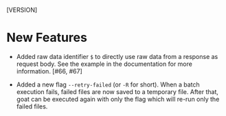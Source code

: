 [VERSION]

# New Features

- Added raw data identifier `$` to directly use raw data from a response as request body. See the example in the
  documentation for more information. [#66, #67]

- Added a new flag `--retry-failed` (or `-R` for short). When a batch execution fails, failed files are now saved to a
  temporary file. After that, goat can be executed again with only the flag which will re-run only the failed files.

<!-- # Minor Changes and Bug Fixes -->

<!-- - Fixed an issue when parsing file descriptors on Windows systems. -->